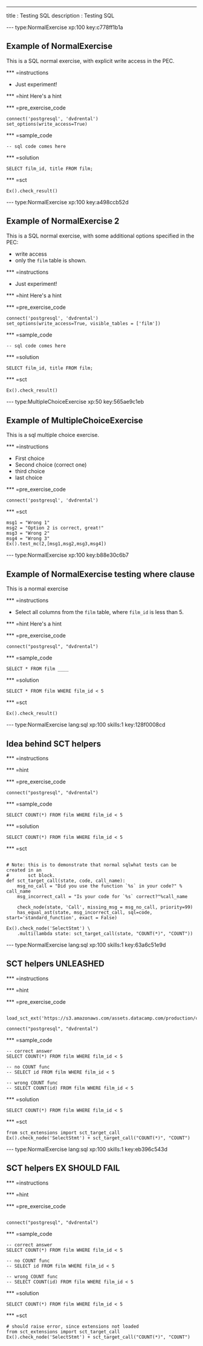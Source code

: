 ---
title       : Testing SQL
description : Testing SQL

--- type:NormalExercise xp:100 key:c778ff1b1a
## Example of NormalExercise

This is a SQL normal exercise, with explicit write access in the PEC.

*** =instructions
- Just experiment!

*** =hint
Here's a hint

*** =pre_exercise_code
```{python}
connect('postgresql', 'dvdrental')
set_options(write_access=True)
```

*** =sample_code
```{sql}
-- sql code comes here
```

*** =solution
```{sql}
SELECT film_id, title FROM film;
```

*** =sct
```{python}
Ex().check_result()
```

--- type:NormalExercise xp:100 key:a498ccb52d
## Example of NormalExercise 2

This is a SQL normal exercise, with some additional options specified in the PEC:

- write access
- only the `film` table is shown.

*** =instructions
- Just experiment!

*** =hint
Here's a hint

*** =pre_exercise_code
```{python}
connect('postgresql', 'dvdrental')
set_options(write_access=True, visible_tables = ['film'])
```

*** =sample_code
```{sql}
-- sql code comes here
```

*** =solution
```{sql}
SELECT film_id, title FROM film;
```

*** =sct
```{python}
Ex().check_result()
```


--- type:MultipleChoiceExercise xp:50 key:565ae9c1eb
## Example of MultipleChoiceExercise

This is a sql multiple choice exercise.

*** =instructions
- First choice
- Second choice (correct one)
- third choice
- last choice

*** =pre_exercise_code
```{python}
connect('postgresql', 'dvdrental')
```

*** =sct
```{python}
msg1 = "Wrong 1"
msg2 = "Option 2 is correct, great!"
msg3 = "Wrong 2"
msg4 = "Wrong 3"
Ex().test_mc(2,[msg1,msg2,msg3,msg4])
```

--- type:NormalExercise xp:100 key:b88e30c6b7
## Example of NormalExercise testing where clause

This is a normal exercise

*** =instructions
- Select all columns from the `film` table, where `film_id` is less than 5.

*** =hint
Here's a hint

*** =pre_exercise_code
```{sql}
connect("postgresql", "dvdrental")
```

*** =sample_code
```{sql}
SELECT * FROM film ____
```

*** =solution
```{sql}
SELECT * FROM film WHERE film_id < 5
```

*** =sct
```{sql}
Ex().check_result()
```

--- type:NormalExercise lang:sql xp:100 skills:1 key:128f0008cd
## Idea behind SCT helpers


*** =instructions

*** =hint

*** =pre_exercise_code
```{sql}
connect("postgresql", "dvdrental")
```

*** =sample_code
```{sql}
SELECT COUNT(*) FROM film WHERE film_id < 5
```

*** =solution
```{sql}
SELECT COUNT(*) FROM film WHERE film_id < 5
```

*** =sct
```{python}

# Note: this is to demonstrate that normal sqlwhat tests can be created in an
#       sct block.
def sct_target_call(state, code, call_name):
    msg_no_call = "Did you use the function `%s` in your code?" % call_name
    msg_incorrect_call = "Is your code for `%s` correct?"%call_name

    check_node(state, 'Call', missing_msg = msg_no_call, priority=99)
    has_equal_ast(state, msg_incorrect_call, sql=code, start='standard_function', exact = False)

Ex().check_node('SelectStmt') \
    .multi(lambda state: sct_target_call(state, "COUNT(*)", "COUNT"))

```

--- type:NormalExercise lang:sql xp:100 skills:1 key:63a6c51e9d
## SCT helpers UNLEASHED


*** =instructions

*** =hint

*** =pre_exercise_code
```{python}

load_sct_ext('https://s3.amazonaws.com/assets.datacamp.com/production/course_3165/datasets/sct_helper.txt')

connect("postgresql", "dvdrental")
```

*** =sample_code
```{sql}
-- correct answer
SELECT COUNT(*) FROM film WHERE film_id < 5

-- no COUNT func
-- SELECT id FROM film WHERE film_id < 5

-- wrong COUNT func
-- SELECT COUNT(id) FROM film WHERE film_id < 5

```

*** =solution
```{sql}
SELECT COUNT(*) FROM film WHERE film_id < 5
```

*** =sct
```{sql}
from sct_extensions import sct_target_call
Ex().check_node('SelectStmt') + sct_target_call("COUNT(*)", "COUNT")

```


--- type:NormalExercise lang:sql xp:100 skills:1 key:eb396c543d
## SCT helpers EX SHOULD FAIL


*** =instructions

*** =hint

*** =pre_exercise_code
```{python}

connect("postgresql", "dvdrental")
```

*** =sample_code
```{sql}
-- correct answer
SELECT COUNT(*) FROM film WHERE film_id < 5

-- no COUNT func
-- SELECT id FROM film WHERE film_id < 5

-- wrong COUNT func
-- SELECT COUNT(id) FROM film WHERE film_id < 5

```

*** =solution
```{sql}
SELECT COUNT(*) FROM film WHERE film_id < 5
```

*** =sct
```{sql}
# should raise error, since extensions not loaded
from sct_extensions import sct_target_call
Ex().check_node('SelectStmt') + sct_target_call("COUNT(*)", "COUNT")
```
